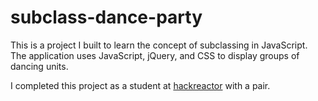 # subclass-dance-party
This is a project I built to learn the concept of subclassing in JavaScript. The application uses JavaScript, jQuery, and CSS to display groups of dancing units.

I completed this project as a student at [hackreactor](http://hackreactor.com) with a pair.
